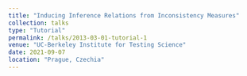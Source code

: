 ```yaml
---
title: "Inducing Inference Relations from Inconsistency Measures"
collection: talks
type: "Tutorial"
permalink: /talks/2013-03-01-tutorial-1
venue: "UC-Berkeley Institute for Testing Science"
date: 2021-09-07
location: "Prague, Czechia"
---
```


<!-- [More information here](http://exampleurl.com)

This is a description of your tutorial, note the different field in type. This is a markdown files that can be all markdown-ified like any other post. Yay markdown! -->
